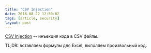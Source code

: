 ```yaml
---
title: "CSV Injection"
date: 2018-08-22 12:50:02
tags: [article, security]
layout: post
---
```


[CSV Injection](http://georgemauer.net/2017/10/07/csv-injection.html) -- инъекция кода в CSV файлы.

TL;DR: вставляем формулы для Excel, выполяем произвольный код.
